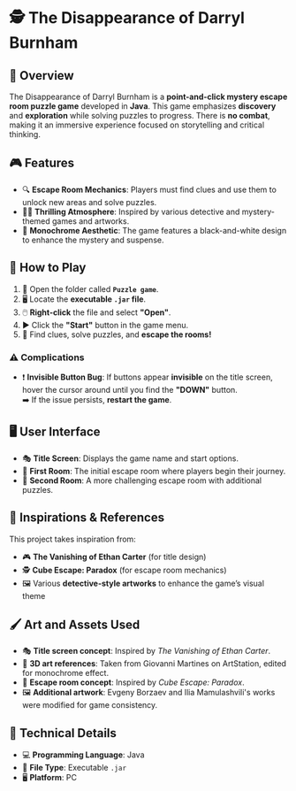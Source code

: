 # 🕵️ The Disappearance of Darryl Burnham

## 📖 Overview
The Disappearance of Darryl Burnham is a **point-and-click mystery escape room puzzle game** developed in **Java**. This game emphasizes **discovery** and **exploration** while solving puzzles to progress. There is **no combat**, making it an immersive experience focused on storytelling and critical thinking.

## 🎮 Features
- 🔍 **Escape Room Mechanics**: Players must find clues and use them to unlock new areas and solve puzzles.
- 🕵️‍♂️ **Thrilling Atmosphere**: Inspired by various detective and mystery-themed games and artworks.
- 🎨 **Monochrome Aesthetic**: The game features a black-and-white design to enhance the mystery and suspense.

## 🚀 How to Play
1. 📂 Open the folder called **`Puzzle game`**.
2. 🖥️ Locate the **executable `.jar` file**.
3. 🖱️ **Right-click** the file and select **"Open"**.
4. ▶️ Click the **"Start"** button in the game menu.
5. 🔑 Find clues, solve puzzles, and **escape the rooms!**

### ⚠️ Complications
- ❗ **Invisible Button Bug**: If buttons appear **invisible** on the title screen, hover the cursor around until you find the **"DOWN"** button.  
  ➡️ If the issue persists, **restart the game**.

## 🖥️ User Interface
- 🎭 **Title Screen**: Displays the game name and start options.
- 🚪 **First Room**: The initial escape room where players begin their journey.
- 🔑 **Second Room**: A more challenging escape room with additional puzzles.

## 🎨 Inspirations & References
This project takes inspiration from:
- 🎮 **The Vanishing of Ethan Carter** (for title design)
- 🕵️ **Cube Escape: Paradox** (for escape room mechanics)
- 🖼️ Various **detective-style artworks** to enhance the game’s visual theme

## 🖌️ Art and Assets Used
- 🎭 **Title screen concept**: Inspired by *The Vanishing of Ethan Carter*.
- 🎨 **3D art references**: Taken from Giovanni Martines on ArtStation, edited for monochrome effect.
- 🔐 **Escape room concept**: Inspired by *Cube Escape: Paradox*.
- 🖼️ **Additional artwork**: Evgeny Borzaev and Ilia Mamulashvili's works were modified for game consistency.

## 🔧 Technical Details
- 💻 **Programming Language**: Java
- 📁 **File Type**: Executable `.jar`
- 🖥️ **Platform**: PC

